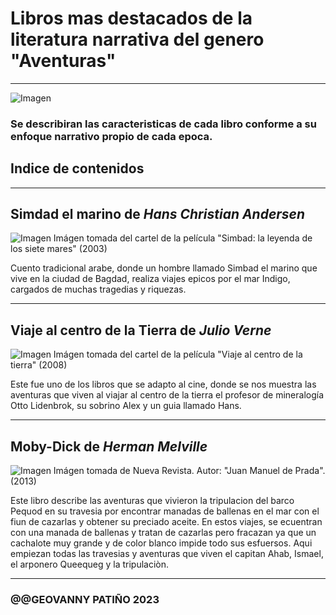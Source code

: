 # Libros mas destacados de la literatura narrativa del genero "Aventuras"

<hr>

![Imagen](https://www.preferente.com/wp-content/uploads/2019/03/travel_style_head.jpg)


### Se describiran las caracteristicas de cada libro conforme a su enfoque narrativo propio de cada epoca.

 ## Indice de contenidos 

<hr>

## Simdad el marino de *Hans Christian Andersen*
![Imagen](https://tucuentofavorito.com/wp-content/uploads/2020/06/simbad.jpg)
Imágen tomada del cartel de la película "Simbad: la leyenda de los siete mares" (2003)

Cuento tradicional arabe, donde un hombre llamado Simbad el marino que vive en la ciudad de Bagdad, realiza viajes epicos por el mar Indigo,
cargados de muchas tragedias y riquezas.

<hr>

## Viaje al centro de la Tierra de *Julio Verne*
![Imagen](https://es.web.img3.acsta.net/medias/nmedia/18/66/88/98/20250073.jpg)
Imágen tomada del cartel de la película "Viaje al centro de la tierra" (2008)

Este fue uno de los libros que se adapto al cine, donde se nos muestra las aventuras que viven al viajar al centro de la tierra  el profesor de mineralogía Otto Lidenbrok, su sobrino Alex y un guia llamado Hans. 

<hr>

## Moby-Dick de *Herman Melville*
![Imagen](https://i0.wp.com/www.nuevarevista.net/wp-content/uploads/2013/09/dicks.png?fit=1021%2C574&ssl=1)
Imágen tomada de Nueva Revista.
Autor: "Juan Manuel de Prada". (2013)

Este libro describe las aventuras que vivieron la tripulacion del barco Pequod en su travesia por encontrar manadas de ballenas en el mar con el fiun de cazarlas y obtener su preciado aceite. En estos viajes, se ecuentran con una manada de ballenas y tratan de cazarlas pero fracazan ya que un cachalote muy grande y de color blanco impide todo sus esfuersos.
Aqui empiezan todas las travesias y aventuras que viven el capitan Ahab, Ismael, el arponero Queequeg y la tripulaciòn.

<hr>

### @@GEOVANNY PATIÑO 2023


